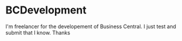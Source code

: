 # BCDevelopment
I'm freelancer for the developement of Business Central.
I just test and submit that I know.
Thanks
